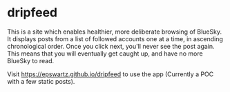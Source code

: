 # dripfeed

This is a site which enables healthier, more deliberate browsing of BlueSky. It displays posts from a list of followed accounts one at a time, in ascending chronological order. Once you click next, you'll never see the post again. This means that you will eventually get caught up, and have no more BlueSky to read.

Visit https://epswartz.github.io/dripfeed to use the app (Currently a POC with a few static posts).